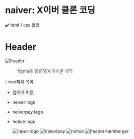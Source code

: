 # naiver: X이버 클론 코딩 

✔️ html / css 활용

# Header 
![header](https://github.com/HongDawww/naiver/assets/142575028/d6ff74fd-5d27-4f17-b31d-c8061aebf10d)
> figma를 활용하여 아이콘 제작
>
❕ icon제작 목록
- 햄버거 버튼
- neiver logo
- neiverpay logo
- notice logo


  ![input-logo](https://github.com/HongDawww/naiver/assets/142575028/639c8067-6cce-44d2-91d3-b5ede0eb398e)
  ![naiverpay](https://github.com/HongDawww/naiver/assets/142575028/cfef5258-c96f-4630-ad6c-f244e76d72b8)
  ![notice](https://github.com/HongDawww/naiver/assets/142575028/f38b3937-55e2-4f08-ae4b-983a1d5a3789)
  ![header-hamberger](https://github.com/HongDawww/naiver/assets/142575028/57095db7-89dc-4541-b89b-40bff2fe3be1)
 
